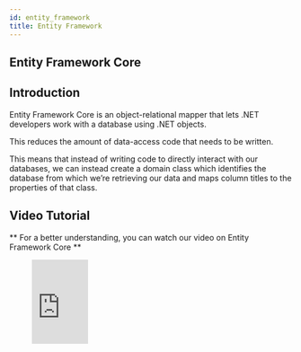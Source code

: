 ```yaml
---
id: entity_framework
title: Entity Framework
---
```


## Entity Framework Core 

## Introduction

Entity Framework Core is an object-relational mapper that lets .NET developers work with a database using .NET objects. 

This reduces the amount of data-access code that needs to be written. 

This means that instead of writing code to directly interact with our databases, we can instead create a domain class which identifies the database from which we’re retrieving our data and maps column titles to the properties of that class.

##  Video Tutorial
** For a better understanding, you can watch our video on Entity Framework Core **

<figure class="video-container">
<iframe width="100" src="https://www.youtube.com/embed/qNsqZCKefcc" title="YouTube video player" frameborder="0" allow="accelerometer; autoplay; clipboard-write; encrypted-media; gyroscope; picture-in-picture" allowfullscreen></iframe>
</figure>
